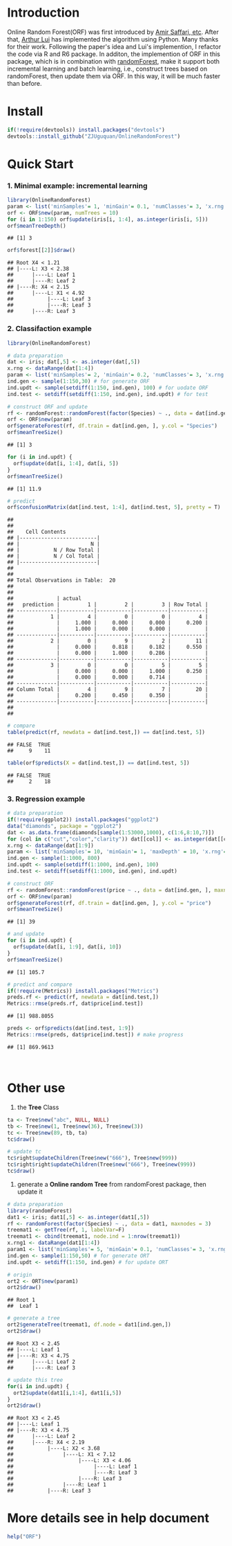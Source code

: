 Introduction
============

Online Random Forest(ORF) was first introduced by [Amir Saffari, etc](http://citeseerx.ist.psu.edu/viewdoc/download?doi=10.1.1.150.1671&rep=rep1&type=pdf). After that, [Arthur Lui](https://github.com/luiarthur/ORFpy) has implemented the algorithm using Python. Many thanks for their work. Following the paper's idea and Lui's implemention, I refactor the code via R and R6 package. In additon, the implemention of ORF in this package, which is in combination with [randomForest](https://cran.r-project.org/web/packages/randomForest/), make it support both incremental learning and batch learning, i.e., construct trees based on randomForest, then update them via ORF. In this way, it will be much faster than before.

Install
=======

``` r
if(!require(devtools)) install.packages("devtools")
devtools::install_github("ZJUguquan/OnlineRandomForest")
```

Quick Start
===========

### 1. Minimal example: incremental learning

``` r
library(OnlineRandomForest)
param <- list('minSamples'= 1, 'minGain'= 0.1, 'numClasses'= 3, 'x.rng'= dataRange(iris[1:4]))
orf <- ORF$new(param, numTrees = 10)
for (i in 1:150) orf$update(iris[i, 1:4], as.integer(iris[i, 5]))
orf$meanTreeDepth()
```

    ## [1] 3

``` r
orf$forest[[2]]$draw()
```

    ## Root X4 < 1.21 
    ## |----L: X3 < 2.38 
    ##      |----L: Leaf 1 
    ##      |----R: Leaf 2 
    ## |----R: X4 < 2.15 
    ##      |----L: X1 < 4.92 
    ##           |----L: Leaf 3 
    ##           |----R: Leaf 3 
    ##      |----R: Leaf 3

### 2. Classifaction example

``` r
library(OnlineRandomForest)

# data preparation
dat <- iris; dat[,5] <- as.integer(dat[,5])
x.rng <- dataRange(dat[1:4])
param <- list('minSamples'= 2, 'minGain'= 0.2, 'numClasses'= 3, 'x.rng'= x.rng)
ind.gen <- sample(1:150,30) # for generate ORF
ind.updt <- sample(setdiff(1:150, ind.gen), 100) # for uodate ORF
ind.test <- setdiff(setdiff(1:150, ind.gen), ind.updt) # for test

# construct ORF and update
rf <- randomForest::randomForest(factor(Species) ~ ., data = dat[ind.gen, ], maxnodes = 2, ntree = 100)
orf <- ORF$new(param)
orf$generateForest(rf, df.train = dat[ind.gen, ], y.col = "Species")
orf$meanTreeSize()
```

    ## [1] 3

``` r
for (i in ind.updt) {
  orf$update(dat[i, 1:4], dat[i, 5])
}
orf$meanTreeSize()
```

    ## [1] 11.9

``` r
# predict
orf$confusionMatrix(dat[ind.test, 1:4], dat[ind.test, 5], pretty = T)
```

    ## 
    ##  
    ##    Cell Contents
    ## |-------------------------|
    ## |                       N |
    ## |           N / Row Total |
    ## |           N / Col Total |
    ## |-------------------------|
    ## 
    ##  
    ## Total Observations in Table:  20 
    ## 
    ##  
    ##              | actual 
    ##   prediction |         1 |         2 |         3 | Row Total | 
    ## -------------|-----------|-----------|-----------|-----------|
    ##            1 |         4 |         0 |         0 |         4 | 
    ##              |     1.000 |     0.000 |     0.000 |     0.200 | 
    ##              |     1.000 |     0.000 |     0.000 |           | 
    ## -------------|-----------|-----------|-----------|-----------|
    ##            2 |         0 |         9 |         2 |        11 | 
    ##              |     0.000 |     0.818 |     0.182 |     0.550 | 
    ##              |     0.000 |     1.000 |     0.286 |           | 
    ## -------------|-----------|-----------|-----------|-----------|
    ##            3 |         0 |         0 |         5 |         5 | 
    ##              |     0.000 |     0.000 |     1.000 |     0.250 | 
    ##              |     0.000 |     0.000 |     0.714 |           | 
    ## -------------|-----------|-----------|-----------|-----------|
    ## Column Total |         4 |         9 |         7 |        20 | 
    ##              |     0.200 |     0.450 |     0.350 |           | 
    ## -------------|-----------|-----------|-----------|-----------|
    ## 
    ## 

``` r
# compare
table(predict(rf, newdata = dat[ind.test,]) == dat[ind.test, 5])
```

    ## FALSE  TRUE 
    ##     9    11

``` r
table(orf$predicts(X = dat[ind.test,]) == dat[ind.test, 5])
```

    ## FALSE  TRUE 
    ##     2    18

### 3. Regression example

``` r
# data preparation
if(!require(ggplot2)) install.packages("ggplot2")
data("diamonds", package = "ggplot2")
dat <- as.data.frame(diamonds[sample(1:53000,1000), c(1:6,8:10,7)])
for (col in c("cut","color","clarity")) dat[[col]] <- as.integer(dat[[col]]) # Don't forget this
x.rng <- dataRange(dat[1:9])
param <- list('minSamples'= 10, 'minGain'= 1, 'maxDepth' = 10, 'x.rng'= x.rng)
ind.gen <- sample(1:1000, 800)
ind.updt <- sample(setdiff(1:1000, ind.gen), 100)
ind.test <- setdiff(setdiff(1:1000, ind.gen), ind.updt)
```

``` r
# construct ORF 
rf <- randomForest::randomForest(price ~ ., data = dat[ind.gen, ], maxnodes = 20, ntree = 100)
orf <- ORF$new(param)
orf$generateForest(rf, df.train = dat[ind.gen, ], y.col = "price")
orf$meanTreeSize()
```

    ## [1] 39

``` r
# and update
for (i in ind.updt) {
  orf$update(dat[i, 1:9], dat[i, 10])
}
orf$meanTreeSize()
```

    ## [1] 105.7

``` r
# predict and compare
if(!require(Metrics)) install.packages("Metrics")
preds.rf <- predict(rf, newdata = dat[ind.test,])
Metrics::rmse(preds.rf, dat$price[ind.test])
```

    ## [1] 988.8055

``` r
preds <- orf$predicts(dat[ind.test, 1:9])
Metrics::rmse(preds, dat$price[ind.test]) # make progress
```

    ## [1] 869.9613

<br/>

Other use
=========

1.  the **Tree** Class

``` r
ta <- Tree$new("abc", NULL, NULL)
tb <- Tree$new(1, Tree$new(36), Tree$new(3))
tc <- Tree$new(89, tb, ta)
tc$draw()
```

``` r
# update tc
tc$right$updateChildren(Tree$new("666"), Tree$new(999))
tc$right$right$updateChildren(Tree$new("666"), Tree$new(999))
tc$draw()
```

1.  generate a **Online random Tree** from randomForest package, then update it

``` r
# data preparation
library(randomForest)
dat1 <- iris; dat1[,5] <- as.integer(dat1[,5])
rf <- randomForest(factor(Species) ~ ., data = dat1, maxnodes = 3)
treemat1 <- getTree(rf, 1, labelVar=F)
treemat1 <- cbind(treemat1, node.ind = 1:nrow(treemat1))
x.rng1 <- dataRange(dat1[1:4])
param1 <- list('minSamples'= 5, 'minGain'= 0.1, 'numClasses'= 3, 'x.rng'= x.rng1)
ind.gen <- sample(1:150,50) # for generate ORT
ind.updt <- setdiff(1:150, ind.gen) # for update ORT

# origin
ort2 <- ORT$new(param1)
ort2$draw()
```

    ## Root 1 
    ##  Leaf 1 

``` r
# generate a tree
ort2$generateTree(treemat1, df.node = dat1[ind.gen,])
ort2$draw()
```

    ## Root X3 < 2.45 
    ## |----L: Leaf 1 
    ## |----R: X3 < 4.75 
    ##      |----L: Leaf 2 
    ##      |----R: Leaf 3 

``` r
# update this tree
for(i in ind.updt) {
  ort2$update(dat1[i,1:4], dat1[i,5])
}
ort2$draw()
```

    ## Root X3 < 2.45 
    ## |----L: Leaf 1 
    ## |----R: X3 < 4.75 
    ##      |----L: Leaf 2 
    ##      |----R: X4 < 2.19 
    ##           |----L: X2 < 3.68 
    ##                |----L: X1 < 7.12 
    ##                     |----L: X3 < 4.06 
    ##                          |----L: Leaf 1 
    ##                          |----R: Leaf 3 
    ##                     |----R: Leaf 3 
    ##                |----R: Leaf 1 
    ##           |----R: Leaf 3 

More details see in help document
=================================

``` r
help("ORF")
```
